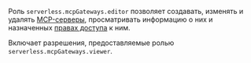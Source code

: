 Роль `serverless.mcpGateways.editor` позволяет создавать, изменять и удалять [MCP-серверы](../../../ai-studio/concepts/mcp-hub/index.md#servers), просматривать информацию о них и назначенных [правах доступа](../../../iam/concepts/access-control/roles.md) к ним.

Включает разрешения, предоставляемые ролью `serverless.mcpGateways.viewer`.